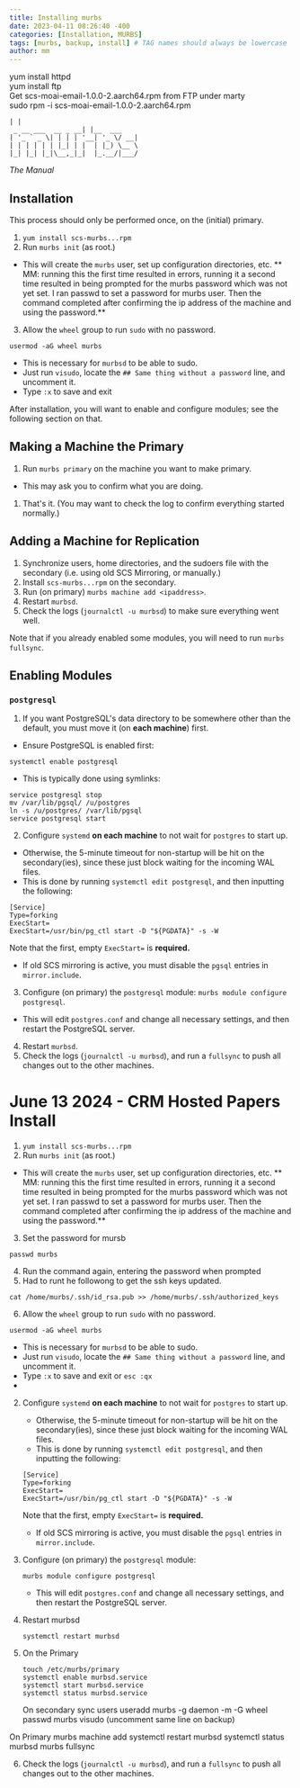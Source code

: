 ```yaml
---
title: Installing murbs
date: 2023-04-11 08:26:40 -400
categories: [Installation, MURBS]
tags: [murbs, backup, install] # TAG names should always be lowercase
author: mm
---
```


yum install httpd  
yum install ftp  
Get scs-moai-email-1.0.0-2.aarch64.rpm from FTP under marty  
sudo rpm -i scs-moai-email-1.0.0-2.aarch64.rpm  

```
| |
 _ __ ___  __ _ __| |__  ___
| '_ ` _ \| | | | '__| '_ \/ __|
| | | | | | |_| | |  | |_) \__ \
|_| |_| |_|\__,_|_|  |_.__/|___/
```

*The Manual*

Installation
--------------------------------
This process should only be performed once, on the (initial) primary.

1. `yum install scs-murbs...rpm`
2. Run `murbs init` (as root.)
- This will create the `murbs` user, set up configuration directories, etc.
** MM: running this the first time resulted in errors, running it a second time resulted in being prompted for the murbs password which was not yet set.  I ran passwd to set a password for murbs user.  Then the command completed after confirming the ip address of the machine and using the password.**

3. Allow the `wheel` group to run `sudo` with no password.
```
usermod -aG wheel murbs
```

- This is necessary for `murbsd` to be able to sudo.
- Just run `visudo`, locate the `## Same thing without a password` line, and uncomment it.
- Type `:x` to save and exit

After installation, you will want to enable and configure modules; see the following section on that.


Making a Machine the Primary
--------------------------------
1. Run `murbs primary` on the machine you want to make primary.
- This may ask you to confirm what you are doing.
1. That's it. (You may want to check the log to confirm everything started normally.)


Adding a Machine for Replication
---------------------------------
1. Synchronize users, home directories, and the sudoers file with the secondary (i.e. using old SCS Mirroring, or manually.)
2. Install `scs-murbs...rpm` on the secondary.
3. Run (on primary) `murbs machine add <ipaddress>`.
4. Restart `murbsd`.
5. Check the logs (`journalctl -u murbsd`) to make sure everything went well.

Note that if you already enabled some modules, you will need to run `murbs fullsync`.


Enabling Modules
--------------------------------

### `postgresql`

1. If you want PostgreSQL's data directory to be somewhere other than the default, you must move it (on **each machine**) first.
- Ensure PostgreSQL is enabled first:
```
systemctl enable postgresql
```
- This is typically done using symlinks:
```
service postgresql stop
mv /var/lib/pgsql/ /u/postgres
ln -s /u/postgres/ /var/lib/pgsql
service postgresql start
```
2. Configure `systemd` **on each machine** to not wait for `postgres` to start up.
- Otherwise, the 5-minute timeout for non-startup will be hit on the secondary(ies), since these just block waiting for the incoming WAL files.
- This is done by running `systemctl edit postgresql`, and then inputting the following:
```
[Service]
Type=forking
ExecStart=
ExecStart=/usr/bin/pg_ctl start -D "${PGDATA}" -s -W
```
Note that the first, empty `ExecStart=` is **required.**
- If old SCS mirroring is active, you must disable the `pgsql` entries in `mirror.include`.
3. Configure (on primary) the `postgresql` module: `murbs module configure postgresql`.
- This will edit `postgres.conf` and change all necessary settings, and then restart the PostgreSQL server.
4. Restart `murbsd`.
5. Check the logs (`journalctl -u murbsd`), and run a `fullsync` to push all changes out to the other machines.

# June 13 2024 - CRM Hosted Papers Install

1. `yum install scs-murbs...rpm`
2. Run `murbs init` (as root.)
- This will create the `murbs` user, set up configuration directories, etc.
** MM: running this the first time resulted in errors, running it a second time resulted in being prompted for the murbs password which was not yet set.  I ran passwd to set a password for murbs user.  Then the command completed after confirming the ip address of the machine and using the password.**
3. Set the password for mursb
```
passwd murbs
```
4. Run the command again, entering the password when prompted
5. Had to runt he followong to get the ssh keys updated.
```
cat /home/murbs/.ssh/id_rsa.pub >> /home/murbs/.ssh/authorized_keys
```
6. Allow the `wheel` group to run `sudo` with no password.
```
usermod -aG wheel murbs
```
- This is necessary for `murbsd` to be able to sudo.
- Just run `visudo`, locate the `## Same thing without a password` line, and uncomment it.
- Type `:x` to save and exit or `esc :qx`
- 
2. Configure `systemd` **on each machine** to not wait for `postgres` to start up.
   - Otherwise, the 5-minute timeout for non-startup will be hit on the secondary(ies), since these just block waiting for the incoming WAL files.
   - This is done by running `systemctl edit postgresql`, and then inputting the following:
   ```
   [Service]
   Type=forking
   ExecStart=
   ExecStart=/usr/bin/pg_ctl start -D "${PGDATA}" -s -W
   ```
   Note that the first, empty `ExecStart=` is **required.**
   - If old SCS mirroring is active, you must disable the `pgsql` entries in `mirror.include`.
3. Configure (on primary) the `postgresql` module: 
   ```
   murbs module configure postgresql
   ```
   - This will edit `postgres.conf` and change all necessary settings, and then restart the PostgreSQL server.
4. Restart murbsd
   ```
   systemctl restart murbsd
   ```
5. On the Primary
    ```
    touch /etc/murbs/primary    
    systemctl enable murbsd.service
    systemctl start murbsd.service
    systemctl status murbsd.service
    ```

    On secondary sync users
    useradd murbs -g daemon -m -G wheel
    passwd murbs
    visudo (uncomment same line on backup)

On Primary
murbs machine add <IP ADDERSS>
systemctl restart murbsd
systemctl status murbsd
murbs fullsync

6. Check the logs (`journalctl -u murbsd`), and run a `fullsync` to push all changes out to the other machines.